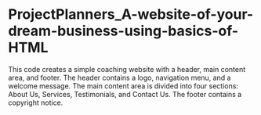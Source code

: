 # ProjectPlanners_A-website-of-your-dream-business-using-basics-of-HTML
This code creates a simple coaching website with a header, main content area, and footer.
The header contains a logo, navigation menu, and a welcome message.
The main content area is divided into four sections: About Us, Services, Testimonials, and Contact Us.
The footer contains a copyright notice.

